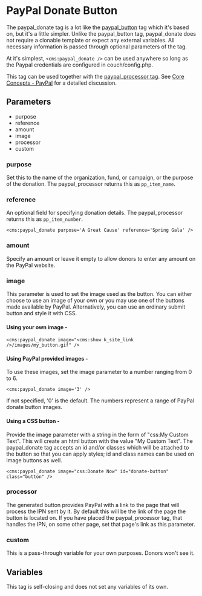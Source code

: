 # PayPal Donate Button

The paypal_donate tag is a lot like the [paypal_button](http://docs.couchcms.com/tags-reference/paypal_button.html) tag which it's based on, but it's a little simpler. Unlike the paypal_button tag, paypal_donate does not require a clonable template or expect any external variables. All necessary information is passed through optional parameters of the tag.


At it's simplest, `<cms:paypal_donate />` can be used anywhere so long as the Paypal credentials are configured in couch/config.php.

This tag can be used together with the [paypal_processor tag](http://docs.couchcms.com/tags-reference/paypal_processor.html). See [Core Concepts - PayPal](http://docs.couchcms.com/concepts/paypal.html) for a detailed discussion.

## Parameters
- purpose
- reference
- amount
- image
- processor
- custom

### purpose

Set this to the name of the organization, fund, or campaign, or the purpose of the donation. The paypal_processor returns this as `pp_item_name`.

### reference

An optional field for specifying donation details. The paypal_processor returns this as `pp_item_number`.


    <cms:paypal_donate purpose='A Great Cause' reference='Spring Gala' />

### amount

Specify an amount or leave it empty to allow donors to enter any amount on the PayPal website.

### image
This parameter is used to set the image used as the button.
You can either choose to use an image of your own or you may use one of the buttons made available by PayPal. Alternatively, you can use an ordinary submit button and style it with CSS.

#### Using your own image -

	<cms:paypal_donate image="<cms:show k_site_link />/images/my_button.gif" />

#### Using PayPal provided images -

To use these images, set the image parameter to a number ranging from 0 to 6.

	<cms:paypal_donate image='3' />

If not specified, '0' is the default. The numbers represent a range of PayPal donate button images.

#### Using a CSS button -

Provide the image parameter with a string in the form of "css:My Custom Text". This will create an html button with the value "My Custom Text". The paypal_donate tag accepts an id and/or classes which will be attached to the button so that you can apply styles; id and class names can be used on image buttons as well.

    <cms:paypal_donate image="css:Donate Now" id="donate-button" class="button" />

### processor

The generated button provides PayPal with a link to the page that will process the IPN sent by it. By default this will be the link of the page the button is located on. If you have placed the paypal_processor tag, that handles the IPN, on some other page, set that page's link as this parameter.

### custom

This is a pass-through variable for your own purposes. Donors won't see it. 

## Variables

This tag is self-closing and does not set any variables of its own.

